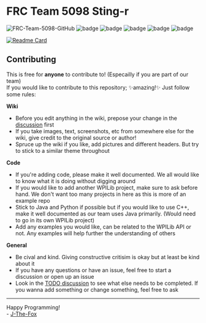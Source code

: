 # FRC Team 5098 Sting-r

![FRC-Team-5098-GitHub](https://github.com/J-The-Fox/FRC-Team-5098/assets/116409406/5e9d98b5-ade7-4456-bec0-9831072bbb54)
![badge](https://img.shields.io/github/last-commit/J-The-Fox/FRC-Team-5098?color=ee7b1a&display_timestamp=committer&label=Last%20Commit&style=flat-square)
![badge](https://img.shields.io/github/issues-pr/J-The-Fox/FRC-Team-5098?color=ee7b1a&label=Pull%20Requests&style=flat-square)
![badge](https://img.shields.io/github/contributors/J-The-Fox/FRC-Team-5098?color=ee7b1a&label=Contributors&style=flat-square)
![badge](https://img.shields.io/github/issues-raw/J-The-Fox/FRC-Team-5098?color=ee7b1a&label=Open%20Issues&style=flat-square)
![badge](https://img.shields.io/github/issues-closed-raw/J-The-Fox/FRC-Team-5098?color=ee7b1a&label=Closed%20Issues&style=flat-square)

[![Readme Card](https://github-readme-stats-sigma-five.vercel.app/api/pin/?username=J-The-Fox&repo=FRC-Team-5098&theme=dark)](https://github.com/J-The-Fox/FRC-Team-5098)

## Contributing

This is free for **anyone** to contribute to! (Especailly if you are part of our team)  
If you would like to contribute to this repository; ✨amazing!✨ Just follow some rules:

**Wiki**
- Before you edit anything in the wiki, prepose your change in the [discussion](https://github.com/J-The-Fox/FRC-Team-5098/discussions/3) first
- If you take images, text, screenshots, etc from somewhere else for the wiki, give credit to the original source or author!
- Spruce up the wiki if you like, add pictures and different headers. But try to stick to a similar theme throughout

**Code**
- If you're adding code, please make it well documented. We all would like to know what it is doing without digging around
- If you would like to add another WPILib project, make sure to ask before hand. We don't want too many projects in here as this is more of an example repo
- Stick to Java and Python if possible but if you would like to use C++, make it well documented as our team uses Java primarily. (Would need to go in its own WPILib project)
- Add any examples you would like, can be related to the WPILib API or not. Any examples will help further the understanding of others

**General**
- Be cival and kind. Giving constructive critisim is okay but at least be kind about it
- If you have any questions or have an issue, feel free to start a discussion or open up an issue
- Look in the [TODO discussion](https://github.com/J-The-Fox/FRC-Team-5098/discussions/4) to see what else needs to be completed. If you wanna add something or change something, feel free to ask

---
Happy Programming!  
\- [J-The-Fox](https://github.com/J-The-Fox)
